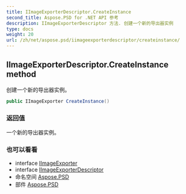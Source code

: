 ```yaml
---
title: IImageExporterDescriptor.CreateInstance
second_title: Aspose.PSD for .NET API 参考
description: IImageExporterDescriptor 方法. 创建一个新的导出器实例
type: docs
weight: 20
url: /zh/net/aspose.psd/iimageexporterdescriptor/createinstance/
---
```

## IImageExporterDescriptor.CreateInstance method

创建一个新的导出器实例。

```csharp
public IImageExporter CreateInstance()
```

### 返回值

一个新的导出器实例。

### 也可以看看

* interface [IImageExporter](../../iimageexporter/)
* interface [IImageExporterDescriptor](../)
* 命名空间 [Aspose.PSD](../../iimageexporterdescriptor/)
* 部件 [Aspose.PSD](../../../)


